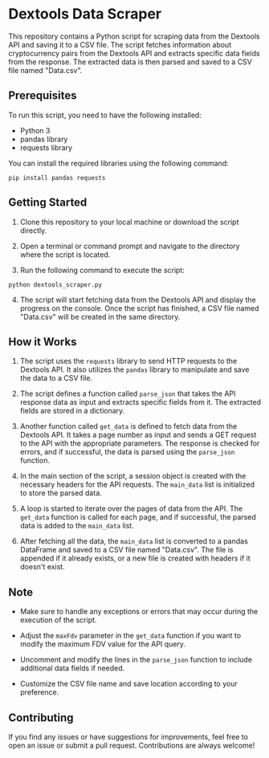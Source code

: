 # Dextools Data Scraper

This repository contains a Python script for scraping data from the Dextools API and saving it to a CSV file. The script fetches information about cryptocurrency pairs from the Dextools API and extracts specific data fields from the response. The extracted data is then parsed and saved to a CSV file named "Data.csv".

## Prerequisites

To run this script, you need to have the following installed:

- Python 3
- pandas library
- requests library

You can install the required libraries using the following command:

```
pip install pandas requests
```

## Getting Started

1. Clone this repository to your local machine or download the script directly.

2. Open a terminal or command prompt and navigate to the directory where the script is located.

3. Run the following command to execute the script:

```
python dextools_scraper.py
```

4. The script will start fetching data from the Dextools API and display the progress on the console. Once the script has finished, a CSV file named "Data.csv" will be created in the same directory.

## How it Works

1. The script uses the `requests` library to send HTTP requests to the Dextools API. It also utilizes the `pandas` library to manipulate and save the data to a CSV file.

2. The script defines a function called `parse_json` that takes the API response data as input and extracts specific fields from it. The extracted fields are stored in a dictionary.

3. Another function called `get_data` is defined to fetch data from the Dextools API. It takes a page number as input and sends a GET request to the API with the appropriate parameters. The response is checked for errors, and if successful, the data is parsed using the `parse_json` function.

4. In the main section of the script, a session object is created with the necessary headers for the API requests. The `main_data` list is initialized to store the parsed data.

5. A loop is started to iterate over the pages of data from the API. The `get_data` function is called for each page, and if successful, the parsed data is added to the `main_data` list.

6. After fetching all the data, the `main_data` list is converted to a pandas DataFrame and saved to a CSV file named "Data.csv". The file is appended if it already exists, or a new file is created with headers if it doesn't exist.

## Note

- Make sure to handle any exceptions or errors that may occur during the execution of the script.

- Adjust the `maxFdv` parameter in the `get_data` function if you want to modify the maximum FDV value for the API query.

- Uncomment and modify the lines in the `parse_json` function to include additional data fields if needed.

- Customize the CSV file name and save location according to your preference.

## Contributing

If you find any issues or have suggestions for improvements, feel free to open an issue or submit a pull request. Contributions are always welcome!
